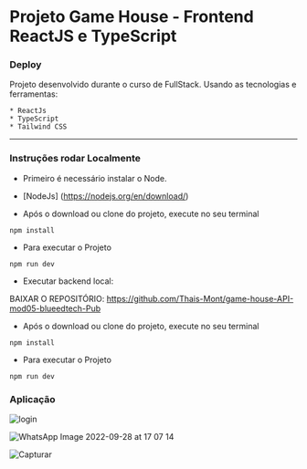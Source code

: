# Projeto Game House - Frontend ReactJS e TypeScript

### Deploy

Projeto desenvolvido durante o curso de FullStack.
Usando as tecnologias e ferramentas: 

    * ReactJs
    * TypeScript
    * Tailwind CSS
 
---

### Instruções rodar Localmente

* Primeiro é necessário instalar o Node.

* [NodeJs] (https://nodejs.org/en/download/)

* Após o download ou clone do projeto, execute no seu terminal

```
npm install
```

* Para executar o Projeto

```
npm run dev
```


* Executar backend local: 

BAIXAR O REPOSITÓRIO: https://github.com/Thais-Mont/game-house-API-mod05-blueedtech-Pub

* Após o download ou clone do projeto, execute no seu terminal

```
npm install
```

* Para executar o Projeto

```
npm run dev
```



### Aplicação
![login](https://user-images.githubusercontent.com/78213513/193679554-8fc0df13-7eb3-48a3-887a-ea63ed49df1c.PNG)

![WhatsApp Image 2022-09-28 at 17 07 14](https://user-images.githubusercontent.com/78213513/193676617-ead86993-8d7b-4140-9ca9-92db369b6428.jpeg)

![Capturar](https://user-images.githubusercontent.com/78213513/193679605-5164b762-6b29-43f8-af1f-a4284bca6692.PNG)


